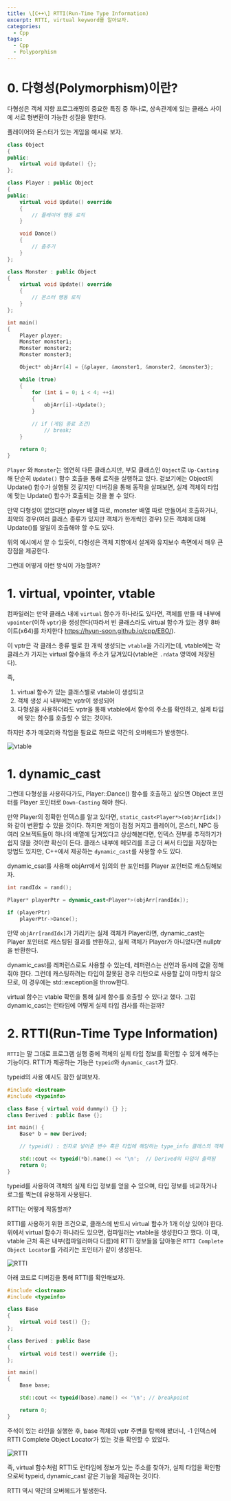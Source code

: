 ```yaml
---
title: \[C++\] RTTI(Run-Time Type Information)
excerpt: RTTI, virtual keyword를 알아보자.
categories:
  - Cpp
tags:
  - Cpp
  - Polyporphism
---
```

# 0. 다형성(Polymorphism)이란?

다형성은 객체 지향 프로그래밍의 중요한 특징 중 하나로, 상속관계에 있는 클래스 사이에 서로 형변환이 가능한 성질을 말한다.

플레이어와 몬스터가 있는 게임을 예시로 보자.

```c++
class Object
{
public:
	virtual void Update() {};
};

class Player : public Object
{
public:
	virtual void Update() override
	{
		// 플레이어 행동 로직
	}

	void Dance()
	{
		// 춤추기
	}
};

class Monster : public Object
{
	virtual void Update() override
	{
		// 몬스터 행동 로직
	}
};

int main()
{
	Player player;
	Monster monster1;
	Monster monster2;
	Monster monster3;

	Object* objArr[4] = {&player, &monster1, &monster2, &monster3};

	while (true)
	{
		for (int i = 0; i < 4; ++i)
		{
			objArr[i]->Update();
		}

		// if (게임 종료 조건)
			// break;
	}

	return 0;
}
```

`Player` 와 `Monster`는 엄연히 다른 클래스지만, 부모 클래스인 `Object`로 `Up-Casting`해 단순히 `Update()` 함수 호출을 통해 로직을 실행하고 있다. 겉보기에는 Object의 Update() 함수가 실행될 것 같지만 디버깅을 통해 동작을 살펴보면, 실제 객체의 타입에 맞는 Update() 함수가 호출되는 것을 볼 수 있다.

만약 다형성이 없었다면 player 배열 따로, monster 배열 따로 만들어서 호출하거나, 최악의 경우(여러 클래스 종류가 있지만 객체가 한개씩인 경우) 모든 객체에 대해 Update()를 일일이 호출해야 할 수도 있다.

위의 예시에서 알 수 있듯이, 다형성은 객체 지향에서 설계와 유지보수 측면에서 매우 큰 장점을 제공한다.

그런데 어떻게 이런 방식이 가능할까?

# 1. virtual, vpointer, vtable

컴파일러는 만약 클래스 내에 `virtual` 함수가 하나라도 있다면, 객체를 만들 때 내부에 `vpointer`(이하 `vptr`)을 생성한다(따라서 빈 클래스라도 virtual 함수가 있는 경우 8바이트(x64)를 차지한다 https://hyun-soon.github.io/cpp/EBO/).

이 vptr은 각 클래스 종류 별로 한 개씩 생성되는 `vtable`을 가리키는데, vtable에는 각 클래스가 가지는 virtual 함수들의 주소가 담겨있다(vtable은 `.rdata` 영역에 저장된다).

즉, 
1. virtual 함수가 있는 클래스별로 vtable이 생성되고
2. 객체 생성 시 내부에는 vptr이 생성되어
3. 다형성을 사용하더라도 vptr을 통해 vtable에서 함수의 주소를 확인하고, 실제 타입에 맞는 함수를 호출할 수 있는 것이다. 

하지만 추가 메모리와 작업을 필요로 하므로 약간의 오버헤드가 발생한다.


![vtable](/assets/Cpp/vpointer.png)


# 1. dynamic_cast

그런데 다형성을 사용하다가도, Player::Dance() 함수를 호출하고 싶으면 Object 포인터를 Player 포인터로 `Down-Casting` 해야 한다.

만약 Player의 정확한 인덱스를 알고 있다면, `static_cast<Player*>(objArr[idx])`와 같이 변환할 수 있을 것이다. 하지만 게임이 점점 커지고 플레이어, 몬스터, NPC 등 여러 오브젝트들이 하나의 배열에 담겨있다고 상상해본다면, 인덱스 전부를 추적하기가 쉽지 않을 것이란 확신이 든다. 클래스 내부에 메모리를 조금 더 써서 타입을 저장하는 방법도 있지만, C++에서 제공하는 `dynamic_cast`를 사용할 수도 있다.

dynamic_csat를 사용해 objArr에서 임의의 한 포인터를 Player 포인터로 캐스팅해보자.

```c++
int randIdx = rand();

Player* playerPtr = dynamic_cast<Player*>(objArr[randIdx]);

if (playerPtr)
	playerPtr->Dance();
```

만약 `objArr[randIdx]`가 가리키는 실제 객체가 Player라면, dynamic_cast는 Player 포인터로 캐스팅된 결과를 반환하고, 실제 객체가 Player가 아니었다면 nullptr을 반환한다.

dynamic_cast를 레퍼런스로도 사용할 수 있는데, 레퍼런스는 선언과 동시에 값을 정해줘야 한다. 그런데 캐스팅하려는 타입이 잘못된 경우 리턴으로 사용할 값이 마땅치 않으므로, 이 경우에는 std::exception을 throw한다.

virtual 함수는 vtable 확인을 통해 실제 함수를 호출할 수 있다고 했다. 그럼 dynamic_cast는 런타임에 어떻게 실제 타입 검사를 하는걸까?

# 2. RTTI(Run-Time Type Information)

`RTTI`는 말 그대로 프로그램 실행 중에 객체의 실제 타입 정보를 확인할 수 있게 해주는 기능이다. RTTI가 제공하는 기능은 `typeid`와 `dynamic_cast`가 있다.

typeid의 사용 예시도 잠깐 살펴보자.

```c++
#include <iostream>
#include <typeinfo>

class Base { virtual void dummy() {} };
class Derived : public Base {};

int main() {
    Base* b = new Derived;

	// typeid() : 인자로 넣어준 변수 혹은 타입에 해당하는 type_info 클래스의 객체를 반환한다.

    std::cout << typeid(*b).name() << '\n';  // Derived의 타입이 출력됨
    return 0;
}

```

typeid를 사용하여 객체의 실제 타입 정보를 얻을 수 있으며, 타입 정보를 비교하거나 로그를 찍는데 유용하게 사용된다.

RTTI는 어떻게 작동할까?

RTTI를 사용하기 위한 조건으로, 클래스에 반드시 virtual 함수가 1개 이상 있어야 한다. 위에서 virtual 함수가 하나라도 있으면, 컴파일러는 vtable을 생성한다고 했다. 이 때, vtable 근처 혹은 내부(컴파일러마다 다름)에 RTTI 정보들을 담아놓은 `RTTI Complete Object Locator`를 가리키는 포인터가 같이 생성된다.


![RTTI](/assets/Cpp/rtti.png)


아래 코드로 디버깅을 통해 RTTI를 확인해보자.

```c++
#include <iostream>
#include <typeinfo>

class Base
{
	virtual void test() {};
};

class Derived : public Base
{
	virtual void test() override {};
};

int main()
{
	Base base;

	std::cout << typeid(base).name() << '\n'; // breakpoint

	return 0;
}
```

주석이 있는 라인을 실행한 후, base 객체의 vptr 주변을 탐색해 봤더니, -1 인덱스에 RTTI Complete Object Locator가 있는 것을 확인할 수 있었다.

![RTTI](/assets/Cpp/RTTI_debug.png)

즉, virtual 함수처럼 RTTI도 런타임에 정보가 있는 주소를 찾아가, 실제 타입을 확인함으로써 typeid, dynamic_cast 같은 기능을 제공하는 것이다.

RTTI 역시 약간의 오버헤드가 발생한다.